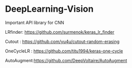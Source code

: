 # DeepLearning-Vision
Important API library for CNN

LRfinder: https://github.com/surmenok/keras_lr_finder

Cutout :  https://github.com/yu4u/cutout-random-erasing

OneCycleLR : https://github.com/titu1994/keras-one-cycle

AutoAugment:https://github.com/DeepVoltaire/AutoAugment
